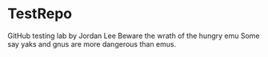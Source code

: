# TestRepo
GitHub testing lab by Jordan Lee
Beware the wrath of the hungry emu
Some say yaks and gnus are more dangerous than emus.
